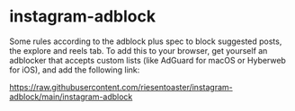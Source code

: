 # instagram-adblock
Some rules according to the adblock plus spec to block suggested posts, the explore and reels tab. To add this to your browser, get yourself an adblocker that accepts custom lists (like AdGuard for macOS or Hyberweb for iOS), and add the following link:

https://raw.githubusercontent.com/riesentoaster/instagram-adblock/main/instagram-adblock
